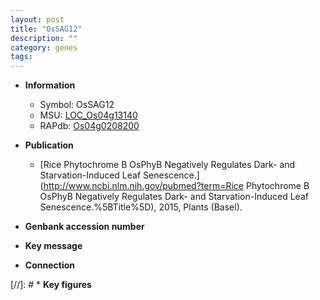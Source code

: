 ```yaml
---
layout: post
title: "OsSAG12"
description: ""
category: genes
tags: 
---
```


* **Information**  
    + Symbol: OsSAG12  
    + MSU: [LOC_Os04g13140](http://rice.plantbiology.msu.edu/cgi-bin/ORF_infopage.cgi?orf=LOC_Os04g13140)  
    + RAPdb: [Os04g0208200](http://rapdb.dna.affrc.go.jp/viewer/gbrowse_details/irgsp1?name=Os04g0208200)  

* **Publication**  
    + [Rice Phytochrome B OsPhyB Negatively Regulates Dark- and Starvation-Induced Leaf Senescence.](http://www.ncbi.nlm.nih.gov/pubmed?term=Rice Phytochrome B OsPhyB Negatively Regulates Dark- and Starvation-Induced Leaf Senescence.%5BTitle%5D), 2015, Plants (Basel).

* **Genbank accession number**  

* **Key message**  

* **Connection**  

[//]: # * **Key figures**  



